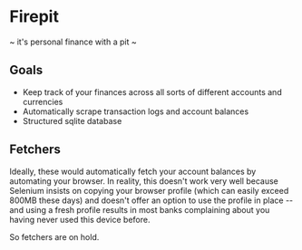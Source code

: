 # Firepit

~ it's personal finance with a pit ~

## Goals

- Keep track of your finances across all sorts of different accounts and
  currencies
- Automatically scrape transaction logs and account balances
- Structured sqlite database

## Fetchers

Ideally, these would automatically fetch your account balances by automating
your browser. In reality, this doesn't work very well because Selenium insists
on copying your browser profile (which can easily exceed 800MB these days) and
doesn't offer an option to use the profile in place -- and using a fresh
profile results in most banks complaining about you having never used this
device before.

So fetchers are on hold.

